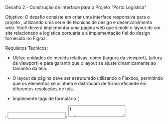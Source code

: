 Desafio 2 - Construção de Interface para o Projeto "Porto Logística"

Objetivo: O desafio consiste em criar uma interface responsiva para o projeto , utilizando uma série de técnicas de design e desenvolvimento web. Você deverá implementar uma página web que simule o layout de um site relacionado a logística portuária e a implementação fiel do design fornecido no Figma.


Requisitos Técnicos:

 - Utilize unidades de medida relativas, como  (largura da viewport),  (altura da viewport) e  para garantir que o layout se ajuste dinamicamente ao tamanho da tela.

 - O layout da página deve ser estruturado utilizando o Flexbox, permitindo que os elementos se alinhem e distribuam de forma eficiente em diferentes resoluções de tela.

 - Implemente tags de formulário (

<form>, <input>, <textarea>) 

 - Utilize a propriedade  para inserir imagem de fundo

 - Garanta o uso de tags semânticas como  e outras para estruturar o conteúdo de maneira organizada e de fácil compreensão tanto para humanos quanto para buscadores.

Materiais de Apoio
Protótipo no Figma:
O design da interface está disponível no Figma e pode ser utilizado como guia para a implementação:
Figma - Porto Logística

Conversores de Unidades:

Conversor de Pixel para Rem
Conversor de Pixel para VH / VW
